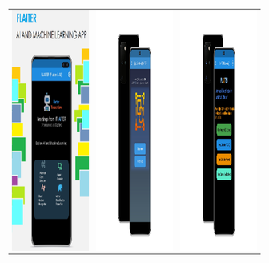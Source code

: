 <table>
  <tr>
    <td><img src="https://github.com/tiquasar/FLAITER/blob/master/App%20Screenshot/app_screenshot%20(1).png" width=370 height=480></td>
    <td><img src="https://github.com/tiquasar/FLAITER/blob/master/App%20Screenshot/app_screenshot%20(2).png" width=370 height=480></td>
    <td><img src="https://github.com/tiquasar/FLAITER/blob/master/App%20Screenshot/app_screenshot%20(3).png" width=370 height=480></td>
  </tr>
 </table>
